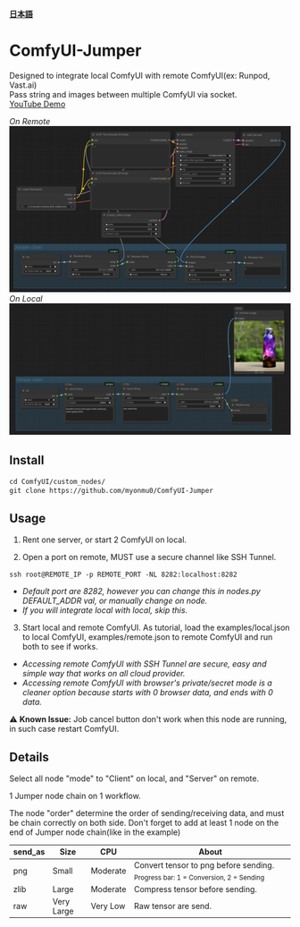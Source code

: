 [**日本語**](./README_JP.md)

# ComfyUI-Jumper
Designed to integrate local ComfyUI with remote ComfyUI(ex: Runpod, Vast.ai)<br />
Pass string and images between multiple ComfyUI via socket.<br />
[YouTube Demo](https://youtu.be/VYwOMiZOJfU)<br />

*On Remote*
![example](https://github.com/myonmu0/ComfyUI-Jumper/blob/main/examples/remote.png)
*On Local*
![example](https://github.com/myonmu0/ComfyUI-Jumper/blob/main/examples/local.png)


## Install
```
cd ComfyUI/custom_nodes/
git clone https://github.com/myonmu0/ComfyUI-Jumper
```

## Usage
1. Rent one server, or start 2 ComfyUI on local.<br />

2. Open a port on remote, MUST use a secure channel like SSH Tunnel.
```
ssh root@REMOTE_IP -p REMOTE_PORT -NL 8282:localhost:8282
```
 - *Default port are 8282, however you can change this in nodes.py DEFAULT_ADDR val, or manually change on node.*
 - *If you will integrate local with local, skip this.*<br />

3. Start local and remote ComfyUI. As tutorial, load the examples/local.json to local ComfyUI, examples/remote.json to remote ComfyUI and run both to see if works.
 - *Accessing remote ComfyUI with SSH Tunnel are secure, easy and simple way that works on all cloud provider.*
 - *Accessing remote ComfyUI with browser's private/secret mode is a cleaner option because starts with 0 browser data, and ends with 0 data.*<br />

⚠️ **Known Issue:**
 Job cancel button don't work when this node are running, in such case restart ComfyUI.


## Details 
Select all node "mode" to "Client" on local, and "Server" on remote.

1 Jumper node chain on 1 workflow.

The node "order" determine the order of sending/receiving data, and must be chain correctly on both side. Don't forget to add at least 1 node on the end of Jumper node chain(like in the example)

| send_as | Size        | CPU         | About                                    |
| --------- | -------------  | --------------- | ------------------------------------------------- |
| png     | Small       |  Moderate   | Convert tensor to png before sending.	<sub>Progress bar: 1 = Conversion, 2 = Sending</sub>    |
| zlib    | Large       |  Moderate   | Compress tensor before sending.          |
| raw     | Very Large  |  Very Low   | Raw tensor are send.  | 



